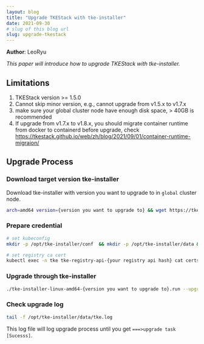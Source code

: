 ```yaml
---
layout: blog
title: "Upgrade TKEStack with tke-installer"
date: 2021-09-30
# slug of this blog url
slug: upgrade-tkestack
---
```


**Author**: LeoRyu

_This paper will introduce how to upgrade TKEStack with tke-installer._

## Limitations

1. TKEStack version >= 1.5.0
2. Cannot skip minor version, e.g., cannot upgrade from v1.5.x to v1.7.x
3. make sure your global cluster node have enough disk space, > 40GB is recommended
4. If upgrade from v1.7.x to v1.8.x, you should migrate container runtime from docker to containerd before upgrade, check https://tkestack.github.io/web/zh/blog/2021/09/01/container-runtime-migraion/


## Upgrade Process

### Download target version tke-installer

Download tke-installer with version you want to upgrade to in `global` cluster node.

```sh
arch=amd64 version={version you want to upgrade to} && wget https://tke-release-1251707795.cos.ap-guangzhou.myqcloud.com/tke-installer-linux-$arch-$version.run{,.sha256} && sha256sum --check --status tke-installer-linux-$arch-$version.run.sha256 && chmod +x tke-installer-linux-$arch-$version.run
```

### Prepare credential

```sh
# set kubeconfig
mkdir -p /opt/tke-installer/conf  && mkdir -p /opt/tke-installer/data && cp ~/.kube/config /opt/tke-installer/conf/kubeconfig

# set registry ca cert
kubectl exec -n tke tke-registry-api-{your registry api hash} cat certs/ca.crt > /opt/tke-installer/data/ca.crt
```

### Upgrade through tke-installer

```sh
./tke-installer-linux-amd64-{version you want to upgrade to}.run --upgrade
```

### Check upgrade log

```sh
tail -f /opt/tke-installer/data/tke.log
```

This log file will log upgrade process until you get `===>upgrade task [Sucesss]`.